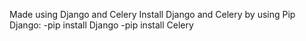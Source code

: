 Made using Django and Celery
Install Django and Celery by using Pip
Django: 
-pip install Django
-pip install Celery


